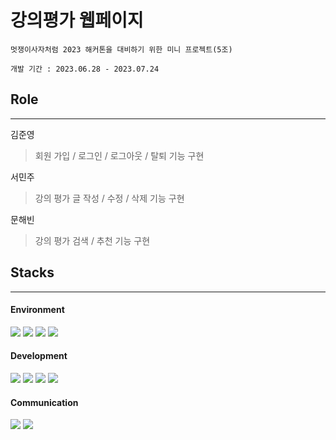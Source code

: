 # 강의평가 웹페이지
```
멋쟁이사자처럼 2023 해커톤을 대비하기 위한 미니 프로젝트(5조)   

개발 기간 : 2023.06.28 - 2023.07.24
```

   
## Role

----
김준영
> 회원 가입 / 로그인 / 로그아웃 / 탈퇴 기능 구현

서민주
> 강의 평가 글 작성 / 수정 / 삭제 기능 구현

문해빈
> 강의 평가 검색 / 추천 기능 구현


## Stacks

---
#### Environment   
<img src="https://img.shields.io/badge/IntelliJ-3F5767?style=for-the-badge&logo=IntelliJ IDEA&logoColor=white"> 
<img src="https://img.shields.io/badge/git-F05032?style=for-the-badge&logo=git&logoColor=white"> 
<img src="https://img.shields.io/badge/github-181717?style=for-the-badge&logo=github&logoColor=white">
<img src="https://img.shields.io/badge/naver cloud-03C75A?style=for-the-badge&logo=naver&logoColor=white">

#### Development   
<img src="https://img.shields.io/badge/java-007396?style=for-the-badge&logo=java&logoColor=white">
<img src="https://img.shields.io/badge/spring-6DB33F?style=for-the-badge&logo=spring&logoColor=white">
<img src="https://img.shields.io/badge/mysql-4479A1?style=for-the-badge&logo=mysql&logoColor=white">
<img src="https://img.shields.io/badge/swagger-85EA2D?style=for-the-badge&logo=swagger&logoColor=white">

#### Communication   
<img src="https://img.shields.io/badge/slack-4A154B?style=for-the-badge&logo=slack&logoColor=white">
<img src="https://img.shields.io/badge/notion-000000?style=for-the-badge&logo=notion&logoColor=white">